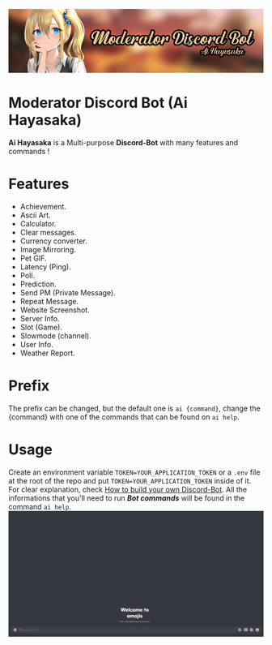 ![Banner](https://github.com/NorsHiden/Ai_Hayasaka-discord_bot/blob/master/discord%20bot%20banner.png)
# Moderator Discord Bot (Ai Hayasaka)

**Ai Hayasaka** is a Multi-purpose **Discord-Bot** with many features and commands !

# Features

 - Achievement.
 - Ascii Art.
 - Calculator.
 - Clear messages.
 - Currency converter.
 - Image Mirroring.
 - Pet GIF.
 - Latency (Ping).
 - Poll.
 - Prediction.
 - Send PM (Private Message).
 - Repeat Message.
 - Website Screenshot.
 - Server Info.
 - Slot (Game).
 - Slowmode (channel).
 - User Info.
 - Weather Report.

# Prefix
The prefix can be changed, but the default one is `ai {command}`, change the {command} with one of the commands that can be found on `ai help`.

# Usage
Create an environment variable `TOKEN=YOUR_APPLICATION_TOKEN` or a `.env` file at the root of the repo and put  `TOKEN=YOUR_APPLICATION_TOKEN` inside of it.
For clear explanation, check [How to build your own Discord-Bot](https://discordpy.readthedocs.io/en/stable/discord.html).
All the informations that you'll need to run ***Bot commands*** will be found in the command `ai help`.
![Help](https://github.com/NorsHiden/Ai_Hayasaka-discord_bot/blob/master/ai_help.gif)
